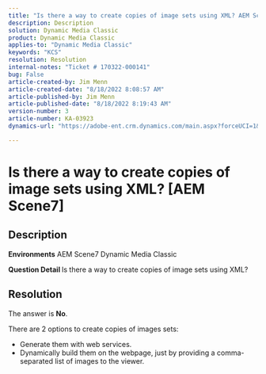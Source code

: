 ```yaml
---
title: "Is there a way to create copies of image sets using XML? AEM Scene7"
description: Description
solution: Dynamic Media Classic
product: Dynamic Media Classic
applies-to: "Dynamic Media Classic"
keywords: "KCS"
resolution: Resolution
internal-notes: "Ticket # 170322-000141"
bug: False
article-created-by: Jim Menn
article-created-date: "8/18/2022 8:08:57 AM"
article-published-by: Jim Menn
article-published-date: "8/18/2022 8:19:43 AM"
version-number: 3
article-number: KA-03923
dynamics-url: "https://adobe-ent.crm.dynamics.com/main.aspx?forceUCI=1&pagetype=entityrecord&etn=knowledgearticle&id=9889f001-cd1e-ed11-b83e-0022480866ad"

---
```

# Is there a way to create copies of image sets using XML? [AEM Scene7]

## Description


<b>Environments</b>
 AEM Scene7
 Dynamic Media Classic

<b>Question Detail </b>
 Is there a way to create copies of image sets using XML?


## Resolution


The answer is <b>No</b>.

There are 2 options to create copies of images sets:

- Generate them with web services.
- Dynamically build them on the webpage, just by providing a comma-separated list of images to the viewer.

    

